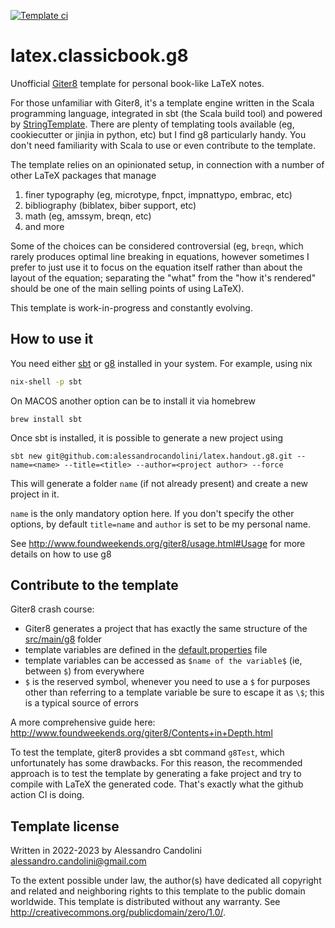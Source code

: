 [![Template ci](https://github.com/alessandrocandolini/latex.classicbook.g8/actions/workflows/ci.yml/badge.svg)](https://github.com/alessandrocandolini/latex.classicbook.g8/actions/workflows/ci.yml)

# latex.classicbook.g8

Unofficial [Giter8](https://www.foundweekends.org/giter8/) template for personal book-like LaTeX notes.

For those unfamiliar with Giter8, it's a template engine written in the Scala programming language, integrated in sbt (the Scala build tool) and powered by [StringTemplate](https://www.stringtemplate.org/). 
There are plenty of templating tools available (eg, cookiecutter or jinjia in python, etc) but I find g8 particularly handy. You don't need familiarity with Scala to use or even contribute to the template. 

The template relies on an opinionated setup, in connection with a number of other LaTeX packages that manage
1. finer typography (eg, microtype, fnpct, impnattypo, embrac, etc)
2. bibliography (biblatex, biber support, etc) 
3. math (eg, amssym, breqn, etc) 
4. and more

Some of the choices can be considered controversial (eg, `breqn`, which rarely produces optimal line breaking in equations, however sometimes I prefer to just use it to focus on the equation itself rather than about the layout of the equation; separating the "what" from the "how it's rendered" should be one of the main selling points of using LaTeX). 

This template is work-in-progress and constantly evolving.

## How to use it 

You need either [sbt](https://www.scala-sbt.org/) or [g8](https://www.foundweekends.org/giter8/) installed in your system. For example, using nix 
```bash
nix-shell -p sbt 
```
On MACOS another option can be to install it via homebrew
```
brew install sbt
```

Once sbt is installed, it is possible to generate a new project using 
```
sbt new git@github.com:alessandrocandolini/latex.handout.g8.git --name=<name> --title=<title> --author=<project author> --force
```
This will generate a folder `name` (if not already present) and create a new project in it. 

`name` is the only mandatory option here. If you don't specify the other options, by default `title=name` and `author` is set to be my personal name. 

See http://www.foundweekends.org/giter8/usage.html#Usage for more details on how to use g8

## Contribute to the template

Giter8 crash course: 

* Giter8 generates a project that has exactly the same structure of the [src/main/g8](src/main/g8) folder
* template variables are defined in the [default.properties](src/main/g8/default.properties) file
* template variables can be accessed as `$name of the variable$` (ie, between `$`) from everywhere
* `$` is the reserved symbol, whenever you need to use a `$` for purposes other than referring to a template variable be sure to escape it as `\$`; this is a typical source of errors

A more comprehensive guide here: http://www.foundweekends.org/giter8/Contents+in+Depth.html

To test the template, giter8 provides a sbt command `g8Test`, which unfortunately has some drawbacks. For this reason, the recommended approach is to test the template by generating a fake project and try to compile with LaTeX the generated code. That's exactly what the github action CI is doing. 

Template license
----------------
Written in 2022-2023 by Alessandro Candolini alessandro.candolini@gmail.com

To the extent possible under law, the author(s) have dedicated all copyright and related
and neighboring rights to this template to the public domain worldwide.
This template is distributed without any warranty. See <http://creativecommons.org/publicdomain/zero/1.0/>.

[g8]: http://www.foundweekends.org/giter8/
